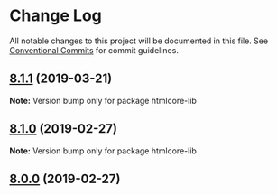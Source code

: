 # Change Log

All notable changes to this project will be documented in this file.
See [Conventional Commits](https://conventionalcommits.org) for commit guidelines.

## [8.1.1](https://github.com/bitpay/htmlcore-lib/compare/v8.1.0...v8.1.1) (2019-03-21)

**Note:** Version bump only for package htmlcore-lib

## [8.1.0](https://github.com/bitpay/htmlcore-lib/compare/v5.0.0-beta.44...v8.1.0) (2019-02-27)

**Note:** Version bump only for package htmlcore-lib

## [8.0.0](https://github.com/bitpay/htmlcore-lib/compare/v5.0.0-beta.44...v8.0.0) (2019-02-27)
